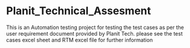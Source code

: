 # Planit_Technical_Assesment

This is an Automation testing project for testing the test cases as per the user requirement document provided by Planit Tech. please see the test cases excel sheet and RTM excel file for further information 
